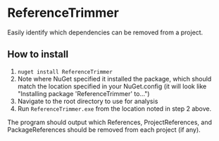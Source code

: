 # ReferenceTrimmer
Easily identify which dependencies can be removed from a project.

## How to install
1. `nuget install ReferenceTrimmer`
2. Note where NuGet specified it installed the package, which should match the location specified in your NuGet.config (it will look like "Installing package 'ReferenceTrimmer' to...")
3. Navigate to the root directory to use for analysis
4. Run `ReferenceTrimmer.exe` from the location noted in step 2 above.

The program should output which References, ProjectReferences, and PackageReferences should be removed from each project (if any).
